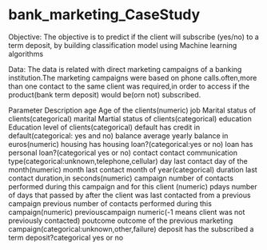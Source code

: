 # bank_marketing_CaseStudy
Objective:
The objective is to predict if the client will subscribe (yes/no) to a term deposit, by building classification model using Machine learning algorithms

Data:
The data is related with direct marketing campaigns of a banking institution.The marketing campaigns were based on phone calls.often,more than one contact to the same client was required,in order to access if the product(bank term deposit) would be(orn not) subscribed.

Parameter    Description
age          Age of the clients(numeric)
job          Marital status of clients(categorical)
marital      Martial status of clients(categorical)
education    Education level of clients(categorical)
default      has credit in default(categorical: yes and no)
balance      average yearly balance in euros(numeric)
housing      has housing loan?(categorical:yes or no)
loan         has personal loan?(categorical yes or no)
contact      contact communication type(categorical:unknown,telephone,cellular)
day          last contact day of the month(numeric)
month        last contact month of year(categorical)
duration     last contact duration,in seconds(numeric)
campaign     number of contacts performed during this campaign and for this                  client (numeric)
pdays        number of days that passed by after the client was last contacted              from a previous campaign
previous      number of contacts performed during this campaign(numeric)
previouscampaign  numeric(-1 means client was not previously contacted)
poutcome      outcome of the previous marketing                 campaign(categorical:unknown,other,failure)
deposit       has the subscribed a term deposit?categorical yes or no
